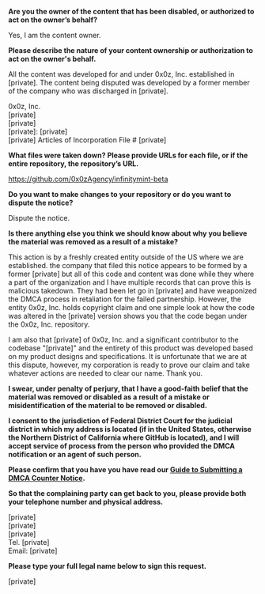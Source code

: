 **Are you the owner of the content that has been disabled, or authorized to act on the owner’s behalf?**

Yes, I am the content owner.

**Please describe the nature of your content ownership or authorization to act on the owner's behalf.**

All the content was developed for and under 0x0z, Inc. established in [private]. The content being disputed was developed by a former member of the company who was discharged in [private].

0x0z, Inc.  
[private]  
[private]  
[private]: [private]  
[private] Articles of Incorporation File # [private]  

**What files were taken down? Please provide URLs for each file, or if the entire repository, the repository’s URL.**

https://github.com/0x0zAgency/infinitymint-beta

**Do you want to make changes to your repository or do you want to dispute the notice?**

Dispute the notice.

**Is there anything else you think we should know about why you believe the material was removed as a result of a mistake?**

This action is by a freshly created entity outside of the US where we are established. the company that filed this notice appears to be formed by a former [private] but all of this code and content was done while they where a part of the organization and I have multiple records that can prove this is malicious takedown. They had been let go in [private] and have weaponized the DMCA process in retaliation for the failed partnership. However, the entity 0x0z, Inc. holds copyright claim and one simple look at how the code was altered in the [private] version shows you that the code began under the 0x0z, Inc. repository.

I am also that [private] of 0x0z, Inc. and a significant contributor to the codebase "[private]" and the entirety of this product was developed based on my product designs and specifications. It is unfortunate that we are at this dispute, however, my corporation is ready to prove our claim and take whatever actions are needed to clear our name. Thank you.

**I swear, under penalty of perjury, that I have a good-faith belief that the material was removed or disabled as a result of a mistake or misidentification of the material to be removed or disabled.**

**I consent to the jurisdiction of Federal District Court for the judicial district in which my address is located (if in the United States, otherwise the Northern District of California where GitHub is located), and I will accept service of process from the person who provided the DMCA notification or an agent of such person.**

**Please confirm that you have you have read our <a href="https://docs.github.com/articles/guide-to-submitting-a-dmca-counter-notice">Guide to Submitting a DMCA Counter Notice</a>.**

**So that the complaining party can get back to you, please provide both your telephone number and physical address.**

[private]  
[private]  
[private]  
Tel. [private]  
Email: [private]  

**Please type your full legal name below to sign this request.**

[private]  
